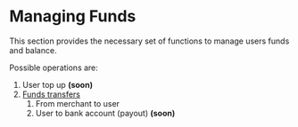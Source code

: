 # Managing Funds

This section provides the necessary set of functions to manage users funds and balance.

Possible operations are:

1. User top up **\(soon\)**
2. ​[Funds transfers](transfer-funds.md)​
   1. From merchant to user
   2. User to bank account \(payout\) **\(soon\)**

